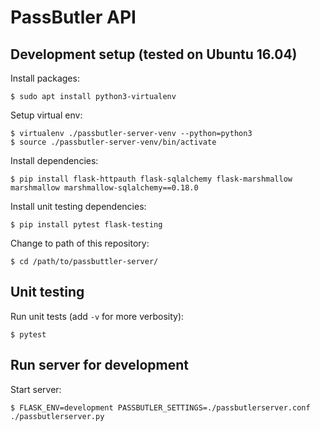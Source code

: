 # PassButler API

## Development setup (tested on Ubuntu 16.04)

Install packages:

    $ sudo apt install python3-virtualenv

Setup virtual env:

    $ virtualenv ./passbutler-server-venv --python=python3
    $ source ./passbutler-server-venv/bin/activate

Install dependencies:

    $ pip install flask-httpauth flask-sqlalchemy flask-marshmallow marshmallow marshmallow-sqlalchemy==0.18.0

Install unit testing dependencies:

    $ pip install pytest flask-testing

Change to path of this repository:

    $ cd /path/to/passbuttler-server/

## Unit testing

Run unit tests (add `-v` for more verbosity):

    $ pytest

## Run server for development

Start server:

    $ FLASK_ENV=development PASSBUTLER_SETTINGS=./passbutlerserver.conf ./passbutlerserver.py
